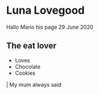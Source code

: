 # Luna Lovegood

Hallo Mario his page 29 June 2020

## The eat lover
* Loves
* Chocolate
* Cookies







| My mum always said
